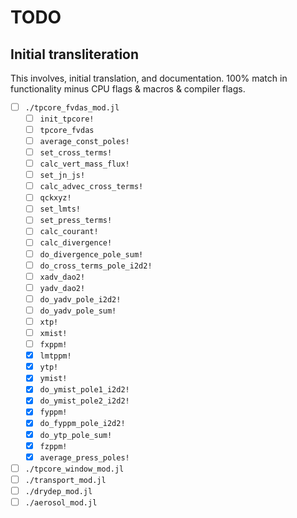 # TODO

## Initial transliteration

This involves, initial translation, and documentation. 100% match in functionality minus CPU flags & macros & compiler flags.

- [ ] `./tpcore_fvdas_mod.jl`
  - [ ] `init_tpcore!`
  - [ ] `tpcore_fvdas`
  - [ ] `average_const_poles!`
  - [ ] `set_cross_terms!`
  - [ ] `calc_vert_mass_flux!`
  - [ ] `set_jn_js!`
  - [ ] `calc_advec_cross_terms!`
  - [ ] `qckxyz!`
  - [ ] `set_lmts!`
  - [ ] `set_press_terms!`
  - [ ] `calc_courant!`
  - [ ] `calc_divergence!`
  - [ ] `do_divergence_pole_sum!`
  - [ ] `do_cross_terms_pole_i2d2!`
  - [ ] `xadv_dao2!`
  - [ ] `yadv_dao2!`
  - [ ] `do_yadv_pole_i2d2!`
  - [ ] `do_yadv_pole_sum!`
  - [ ] `xtp!`
  - [ ] `xmist!`
  - [ ] `fxppm!`
  - [x] `lmtppm!`
  - [x] `ytp!`
  - [x] `ymist!`
  - [x] `do_ymist_pole1_i2d2!`
  - [x] `do_ymist_pole2_i2d2!`
  - [x] `fyppm!`
  - [x] `do_fyppm_pole_i2d2!`
  - [x] `do_ytp_pole_sum!`
  - [x] `fzppm!`
  - [x] `average_press_poles!`
- [ ] `./tpcore_window_mod.jl`
- [ ] `./transport_mod.jl`
- [ ] `./drydep_mod.jl`
- [ ] `./aerosol_mod.jl`

